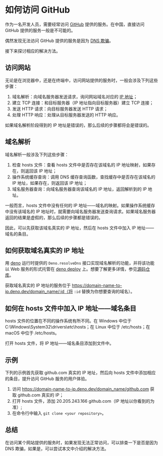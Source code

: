 # 如何访问 GitHub

作为一名开发人员，需要经常访问 [GitHub](https://github.com) 提供的服务。在中国，直接访问 GitHub 提供的服务一般是不可能的。

偶然发现无法访问 GitHub 提供的服务是因为 [DNS 欺骗](https://en.wikipedia.org/wiki/DNS_spoofing)。

接下来探讨相应的解决方法。

## 访问网站

无论是在浏览器中，还是在终端中，访问网站提供的服务时，一般会涉及下列这些步骤：

1. 域名解析：向域名服务器发送请求，询问网站域名对应的 [IP 地址](https://en.wikipedia.org/wiki/IP_address)；
2. 建立 TCP 连接：和目标服务器（IP 地址指向目标服务器）建立 TCP 连接；
3. 发送 HTTP 请求：向目标服务器发送 HTTP 请求；
4. 处理 HTTP 响应：处理从目标服务器发送的 HTTP 响应。

如果域名解析阶段得到的 IP 地址是错误的，那么后续的步骤都将会是错误的。

## 域名解析

域名解析一般涉及下列这些步骤：

1. 检查 hosts 文件：查看 hosts 文件中是否存在该域名的 IP 地址映射，如果存在，则返回该 IP 地址；
2. 操作系统缓存查询：调用 DNS 缓存查询函数，查找缓存中是否存在该域名的 IP 地址，如果存在，则返回该 IP 地址；
3. 域名服务器查询：向域名服务器查询该域名的 IP 地址，返回解析到的 IP 地址。

一般而言，hosts 文件中没有任何的 IP 地址——域名的映射。如果操作系统缓存中没有该域名的 IP 地址时，就需要向域名服务器发送查询请求。如果域名服务器返回的结果是虚假的，那么后续的步骤都是错误的。

因此，可以先获取该域名真实的 IP 地址，然后在 hosts 文件中加入 IP 地址——域名的条目。

## 如何获取域名真实的 IP 地址

用 [deno](https://deno.com) 运行时提供的 `Deno.resolveDns` 接口实现域名解析的功能，并将该功能以 Web 服务的形式托管在 [deno deploy](https://deno.com/deploy) 上。想要了解更多详情，参见[源码仓库](https://github.com/familyboat/domain_name_to_ip)。

获取域名真实的 IP 地址的服务位于 https://domain-name-to-ip.deno.dev/domain_name/:id（将 `:id` 替换为你想要查询的域名）。

## 如何在 hosts 文件中加入 IP 地址——域名条目

hosts 文件的位置在不同的操作系统有所不同。在 Windows 中位于 C:\Windows\System32\drivers\etc\hosts；在 Linux 中位于 /etc/hosts；在 macOS 中位于 /etc/hosts。

打开 hosts 文件，将 IP 地址——域名条目添加到文件中。

## 示例

下列的示例首先获取 github.com 真实的 IP 地址，然后向 hosts 文件中添加相应的条目，提升访问 GitHub 服务的用户体验。

1. 访问 https://domain-name-to-ip.deno.dev/domain_name/github.com 获取 github.com 真实的 IP；
2. 打开 hosts 文件，添加 20.205.243.166 github.com（IP 地址以你看到的为准）;
3. 在命令行中输入 `git clone <your repository>`。

## 总结

在访问某个网站提供的服务时，如果发现无法正常访问，可以排查一下是否是因为 DNS 欺骗，如果是，可以尝试本文中介绍的解决方法。
